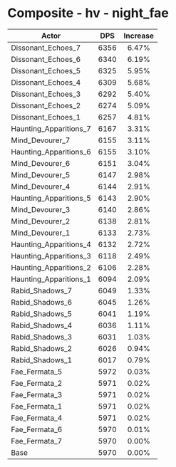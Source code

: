 # Composite - hv - night_fae
| Actor | DPS | Increase |
|---|:---:|:---:|
|Dissonant_Echoes_7|6356|6.47%|
|Dissonant_Echoes_6|6340|6.19%|
|Dissonant_Echoes_5|6325|5.95%|
|Dissonant_Echoes_4|6309|5.68%|
|Dissonant_Echoes_3|6292|5.40%|
|Dissonant_Echoes_2|6274|5.09%|
|Dissonant_Echoes_1|6257|4.81%|
|Haunting_Apparitions_7|6167|3.31%|
|Mind_Devourer_7|6155|3.11%|
|Haunting_Apparitions_6|6155|3.10%|
|Mind_Devourer_6|6151|3.04%|
|Mind_Devourer_5|6147|2.98%|
|Mind_Devourer_4|6144|2.91%|
|Haunting_Apparitions_5|6143|2.90%|
|Mind_Devourer_3|6140|2.86%|
|Mind_Devourer_2|6138|2.81%|
|Mind_Devourer_1|6133|2.73%|
|Haunting_Apparitions_4|6132|2.72%|
|Haunting_Apparitions_3|6118|2.49%|
|Haunting_Apparitions_2|6106|2.28%|
|Haunting_Apparitions_1|6094|2.09%|
|Rabid_Shadows_7|6049|1.33%|
|Rabid_Shadows_6|6045|1.26%|
|Rabid_Shadows_5|6041|1.19%|
|Rabid_Shadows_4|6036|1.11%|
|Rabid_Shadows_3|6031|1.03%|
|Rabid_Shadows_2|6026|0.94%|
|Rabid_Shadows_1|6017|0.79%|
|Fae_Fermata_5|5972|0.03%|
|Fae_Fermata_2|5971|0.02%|
|Fae_Fermata_3|5971|0.02%|
|Fae_Fermata_1|5971|0.02%|
|Fae_Fermata_4|5971|0.02%|
|Fae_Fermata_6|5970|0.01%|
|Fae_Fermata_7|5970|0.00%|
|Base|5970|0.00%|
